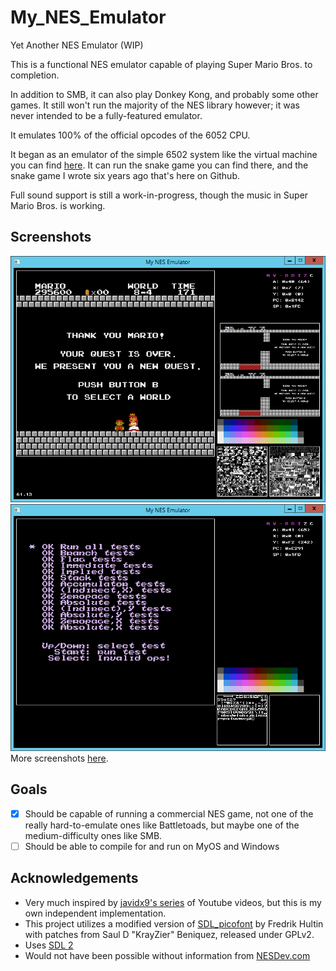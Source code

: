 # My_NES_Emulator
Yet Another NES Emulator (WIP)

This is a functional NES emulator capable of playing Super Mario Bros. to completion.

In addition to SMB, it can also play Donkey Kong, and probably some other games. It still won't run the majority of the NES library however; it was never intended to be a fully-featured emulator.

It emulates 100% of the official opcodes of the 6052 CPU.

It began as an emulator of the simple 6502 system like the virtual machine you can find [here](http://skilldrick.github.io/easy6502/). It can run the snake game you can find there, and the snake game I wrote six years ago that's here on Github.

Full sound support is still a work-in-progress, though the music in Super Mario Bros. is working.

## Screenshots
![Screenshot running Super Mario Bros played to completion](https://github.com/coderTrevor/My_NES_Emulator/blob/master/Screenshots/Screenshot18.png "Emulator Screenshot of Super Mario Bros. played to completion")
![Screenshot running nestest.nes](https://github.com/coderTrevor/My_NES_Emulator/blob/master/Screenshots/Screenshot4.png "Emulator Screenshot of nestest.nes")
More screenshots [here](https://github.com/coderTrevor/My_NES_Emulator/blob/master/Screenshots/ExtraScreenshots.md).

## Goals
- [x] Should be capable of running a commercial NES game, not one of the really hard-to-emulate ones like Battletoads, but maybe one of the medium-difficulty ones like SMB. 
- [ ] Should be able to compile for and run on MyOS and Windows

## Acknowledgements
* Very much inspired by [javidx9's series](https://www.youtube.com/playlist?list=PLrOv9FMX8xJHqMvSGB_9G9nZZ_4IgteYf) of Youtube videos, but this is my own independent implementation.
* This project utilizes a modified version of [SDL_picofont](http://nurd.se/~noname/?section=sdl_picofont) by Fredrik Hultin with patches from Saul D "KrayZier" Beniquez, released under GPLv2.
* Uses [SDL 2](https://www.libsdl.org/)
* Would not have been possible without information from [NESDev.com](http://wiki.nesdev.com/)